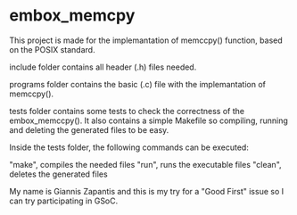 # embox_memcpy

This project is made for the implemantation of 
memccpy() function, based on the POSIX standard.

include folder contains all header (.h) files needed.

programs folder contains the basic (.c) file
with the implemantation of memccpy().

tests folder contains some tests to check the
correctness of the embox_memccpy().
It also contains a simple Makefile so
compiling, running and deleting the
generated files to be easy.


Inside the tests folder, the following commands can be executed:

"make", compiles the needed files
"run", runs the executable files
"clean", deletes the generated files


My name is Giannis Zapantis and this is my try for a
"Good First" issue so I can try participating in GSoC.